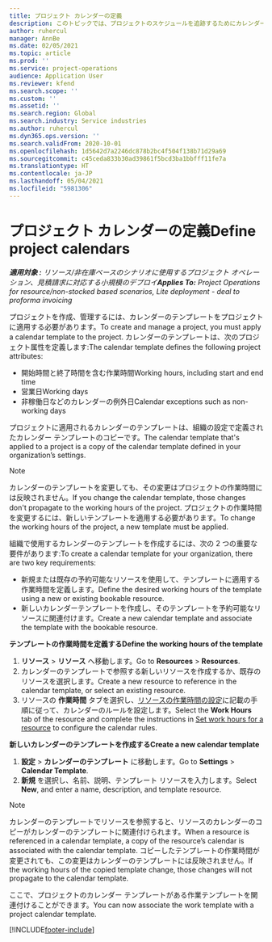 ```yaml
---
title: プロジェクト カレンダーの定義
description: このトピックでは、プロジェクトのスケジュールを追跡するためにカレンダーのテンプレートをプロジェクトに適用する方法について説明します。
author: ruhercul
manager: AnnBe
ms.date: 02/05/2021
ms.topic: article
ms.prod: ''
ms.service: project-operations
audience: Application User
ms.reviewer: kfend
ms.search.scope: ''
ms.custom: ''
ms.assetid: ''
ms.search.region: Global
ms.search.industry: Service industries
ms.author: ruhercul
ms.dyn365.ops.version: ''
ms.search.validFrom: 2020-10-01
ms.openlocfilehash: 1d5642d7a2246dc878b2bc4f504f138b71d29a69
ms.sourcegitcommit: c45ceda833b30ad39861f5bcd3ba1bbfff11fe7a
ms.translationtype: HT
ms.contentlocale: ja-JP
ms.lasthandoff: 05/04/2021
ms.locfileid: "5981306"
---
```

# <a name="define-project-calendars"></a><span data-ttu-id="cec19-103">プロジェクト カレンダーの定義</span><span class="sxs-lookup"><span data-stu-id="cec19-103">Define project calendars</span></span>

<span data-ttu-id="cec19-104">_**適用対象 :** リソース/非在庫ベースのシナリオに使用するプロジェクト オペレーション、見積請求に対応する小規模のデプロイ_</span><span class="sxs-lookup"><span data-stu-id="cec19-104">_**Applies To:** Project Operations for resource/non-stocked based scenarios, Lite deployment - deal to proforma invoicing_</span></span>

<span data-ttu-id="cec19-105">プロジェクトを作成、管理するには、カレンダーのテンプレートをプロジェクトに適用する必要があります。</span><span class="sxs-lookup"><span data-stu-id="cec19-105">To create and manage a project, you must apply a calendar template to the project.</span></span> <span data-ttu-id="cec19-106">カレンダーのテンプレートは、次のプロジェクト属性を定義します:</span><span class="sxs-lookup"><span data-stu-id="cec19-106">The calendar template defines the following project attributes:</span></span>

- <span data-ttu-id="cec19-107">開始時間と終了時間を含む作業時間</span><span class="sxs-lookup"><span data-stu-id="cec19-107">Working hours, including start and end time</span></span>
- <span data-ttu-id="cec19-108">営業日</span><span class="sxs-lookup"><span data-stu-id="cec19-108">Working days</span></span>
- <span data-ttu-id="cec19-109">非稼働日などのカレンダーの例外日</span><span class="sxs-lookup"><span data-stu-id="cec19-109">Calendar exceptions such as non-working days</span></span>

<span data-ttu-id="cec19-110">プロジェクトに適用されるカレンダーのテンプレートは、組織の設定で定義されたカレンダー テンプレートのコピーです。</span><span class="sxs-lookup"><span data-stu-id="cec19-110">The calendar template that's applied to a project is a copy of the calendar template defined in your organization’s settings.</span></span>

> [!NOTE]
> <span data-ttu-id="cec19-111">カレンダーのテンプレートを変更しても、その変更はプロジェクトの作業時間には反映されません。</span><span class="sxs-lookup"><span data-stu-id="cec19-111">If you change the calendar template, those changes don't propagate to the working hours of the project.</span></span> <span data-ttu-id="cec19-112">プロジェクトの作業時間を変更するには、新しいテンプレートを適用する必要があります。</span><span class="sxs-lookup"><span data-stu-id="cec19-112">To change the working hours of the project, a new template must be applied.</span></span>

<span data-ttu-id="cec19-113">組織で使用するカレンダーのテンプレートを作成するには、次の 2 つの重要な要件があります:</span><span class="sxs-lookup"><span data-stu-id="cec19-113">To create a calendar template for your organization, there are two key requirements:</span></span>

- <span data-ttu-id="cec19-114">新規または既存の予約可能なリソースを使用して、テンプレートに適用する作業時間を定義します。</span><span class="sxs-lookup"><span data-stu-id="cec19-114">Define the desired working hours of the template using a new or existing bookable resource.</span></span>
- <span data-ttu-id="cec19-115">新しいカレンダーテンプレートを作成し、そのテンプレートを予約可能なリソースに関連付けます。</span><span class="sxs-lookup"><span data-stu-id="cec19-115">Create a new calendar template and associate the template with the bookable resource.</span></span>

<span data-ttu-id="cec19-116">**テンプレートの作業時間を定義する**</span><span class="sxs-lookup"><span data-stu-id="cec19-116">**Define the working hours of the template**</span></span>

1. <span data-ttu-id="cec19-117">**リソース** \> **リソース** へ移動します。</span><span class="sxs-lookup"><span data-stu-id="cec19-117">Go to **Resources** \> **Resources**.</span></span>
2. <span data-ttu-id="cec19-118">カレンダーのテンプレートで参照する新しいリソースを作成するか、既存のリソースを選択します。</span><span class="sxs-lookup"><span data-stu-id="cec19-118">Create a new resource to reference in the calendar template, or select an existing resource.</span></span>
3. <span data-ttu-id="cec19-119">リソースの **作業時間** タブを選択し、[リソースの作業時間の設定](https://docs.microsoft.com/dynamics365/field-service/set-work-hours-resource)に記載の手順に従って、カレンダーのルールを設定します。</span><span class="sxs-lookup"><span data-stu-id="cec19-119">Select the **Work Hours** tab of the resource and complete the instructions in [Set work hours for a resource](https://docs.microsoft.com/dynamics365/field-service/set-work-hours-resource) to configure the calendar rules.</span></span>

<span data-ttu-id="cec19-120">**新しいカレンダーのテンプレートを作成する**</span><span class="sxs-lookup"><span data-stu-id="cec19-120">**Create a new calendar template**</span></span>

1. <span data-ttu-id="cec19-121">**設定** \> **カレンダーのテンプレート** に移動します。</span><span class="sxs-lookup"><span data-stu-id="cec19-121">Go to **Settings** \> **Calendar Template**.</span></span>
2. <span data-ttu-id="cec19-122">**新規** を選択し、名前、説明、テンプレート リソースを入力します。</span><span class="sxs-lookup"><span data-stu-id="cec19-122">Select **New**, and enter a name, description, and template resource.</span></span>

> [!NOTE]
> <span data-ttu-id="cec19-123">カレンダーのテンプレートでリソースを参照すると、リソースのカレンダーのコピーがカレンダーのテンプレートに関連付けられます。</span><span class="sxs-lookup"><span data-stu-id="cec19-123">When a resource is referenced in a calendar template, a copy of the resource’s calendar is associated with the calendar template.</span></span> <span data-ttu-id="cec19-124">コピーしたテンプレートの作業時間が変更されても、この変更はカレンダーのテンプレートには反映されません。</span><span class="sxs-lookup"><span data-stu-id="cec19-124">If the working hours of the copied template change, those changes will not propagate to the calendar template.</span></span>

<span data-ttu-id="cec19-125">ここで、プロジェクトのカレンダー テンプレートがある作業テンプレートを関連付けることができます。</span><span class="sxs-lookup"><span data-stu-id="cec19-125">You can now associate the work template with a project calendar template.</span></span>


[!INCLUDE[footer-include](../includes/footer-banner.md)]

